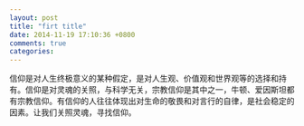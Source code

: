 ```yaml
---
layout: post
title: "firt title"
date: 2014-11-19 17:10:36 +0800
comments: true
categories: 
---
```

信仰是对人生终极意义的某种假定，是对人生观、价值观和世界观等的选择和持有。信仰是对灵魂的关照，与科学无关，宗教信仰是其中之一，牛顿、爱因斯坦都有宗教信仰。有信仰的人往往体现出对生命的敬畏和对言行的自律，是社会稳定的因素。让我们关照灵魂，寻找信仰。